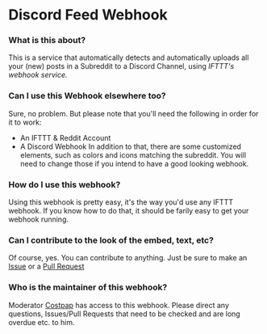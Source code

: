 # Discord Feed Webhook

### What is this about?
This is a service that automatically detects and automatically uploads all your (new) posts in a Subreddit to a Discord Channel, using *IFTTT's webhook service.*

### Can I use this Webhook elsewhere too?
Sure, no problem. But please note that you'll need the following in order for it to work:
- An IFTTT & Reddit Account
- A Discord Webhook
In addition to that, there are some customized elements, such as colors and icons matching the subreddit. You will need to change those if you intend to have a good looking webhook.

### How do I use this webhook?
Using this webhook is pretty easy, it's the way you'd use any IFTTT webhook. If you know how to do that, it should be farily easy to get your webhook running.

### Can I contribute to the look of the embed, text, etc?
Of course, yes. You can contribute to anything. Just be sure to make an [Issue](https://github.com/r-PSNFriends-Mods/user-scripts/issues) or a [Pull Request](https://github.com/r-PSNFriends-Mods/user-scripts/pulls)

### Who is the maintainer of this webhook?
Moderator [Costpap](https://github.com/Costpap) has access to this webhook. Please direct any questions, Issues/Pull Requests that need to be checked and are long overdue etc. to him.
